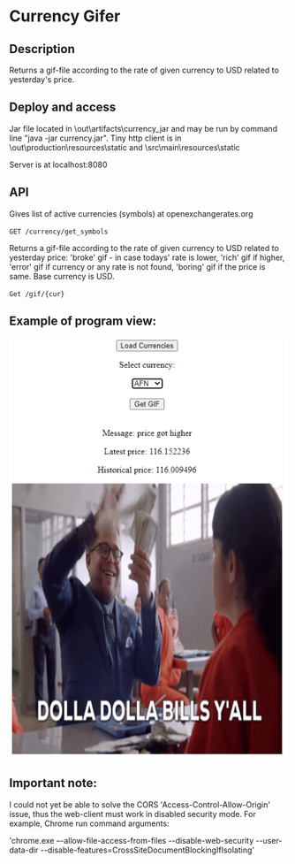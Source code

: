 # Currency Gifer

## Description
Returns a gif-file according to the rate of given currency to USD related to yesterday's price.

## Deploy and access
Jar file located in \out\artifacts\currency_jar and may be run by command line "java -jar currency.jar".
Tiny http client is in \out\production\resources\static and \src\main\resources\static

Server is at localhost:8080

## API
Gives list of active currencies (symbols) at openexchangerates.org

`GET /currency/get_symbols`

Returns a gif-file according to the rate of given currency to USD related to yesterday price: 'broke' gif - in case todays' rate is lower, 'rich' gif if higher, 'error' gif if currency or any rate is not found, 'boring' gif if the price is same. Base currency is USD.

`Get /gif/{cur}`

## Example of program view:
![Example](example.png)


## Important note:
I could not yet be able to solve the CORS 'Access-Control-Allow-Origin' issue, thus the web-client must work in disabled security mode.
For example, Chrome run command arguments:  

'chrome.exe –-allow-file-access-from-files --disable-web-security --user-data-dir --disable-features=CrossSiteDocumentBlockingIfIsolating'
